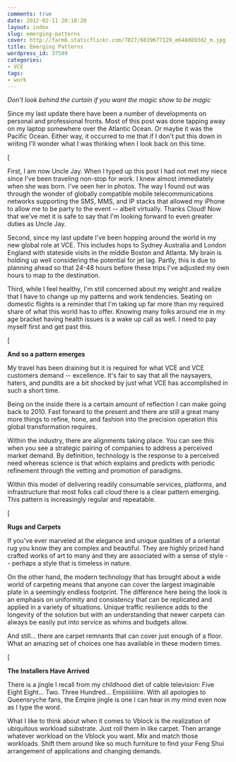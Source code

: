 ```yaml
---
comments: true
date: 2012-02-11 20:10:28
layout: index
slug: emerging-patterns
cover: http://farm8.staticflickr.com/7027/6819677129_e648d893d2_m.jpg
title: Emerging Patterns
wordpress_id: 37589
categories:
- VCE
tags:
- work
---
```


_Don't look behind the curtain if you want the magic show to be magic_




Since my last update there have been a number of developments on personal and professional fronts. Most of this post was done tapping away on my laptop somewhere over the Atlantic Ocean. Or maybe it was the Pacific Ocean. Either way, it occurred to me that if I don't put this down in writing I'll wonder what I was thinking when I look back on this time.


[

First, I am now Uncle Jay. When I typed up this post I had not met my niece since I've been traveling non-stop for work. I knew almost immediately when she was born. I've seen her in photos. The way I found out was through the wonder of globally compatible mobile telecommunications networks supporting the SMS, MMS, and IP stacks that allowed my iPhone to allow me to be party to the event -- albeit virtually. Thanks Cloud! Now that we've met it is safe to say that I'm looking forward to even greater duties as Uncle Jay.




Second, since my last update I've been hopping around the world in my new global role at VCE. This includes hops to Sydney Australia and London England with stateside visits in the middle Boston and Atlanta. My brain is holding up well considering the potential for jet lag. Partly, this is due to planning ahead so that 24-48 hours before these trips I've adjusted my own hours to map to the destination.




Third, while I feel healthy, I'm still concerned about my weight and realize that I have to change up my patterns and work tendencies. Seating on domestic flights is a reminder that I'm taking up far more than my required share of what this world has to offer. Knowing many folks around me in my age bracket having health issues is a wake up call as well. I need to pay myself first and get past this.


[

**And so a pattern emerges**




My travel has been draining but it is required for what VCE and VCE customers demand -- excellence. It's fair to say that all the naysayers, haters, and pundits are a bit shocked by just what VCE has accomplished in such a short time.




Being on the inside there is a certain amount of reflection I can make going back to 2010. Fast forward to the present and there are still a great many more things to refine, hone, and fashion into the precision operation this global transformation requires.




Within the industry, there are alignments taking place. You can see this when you see a strategic pairing of companies to address a perceived market demand. By definition, technology is the response to a perceived need whereas science is that which explains and predicts with periodic refinement through the vetting and promotion of paradigms.




Within this model of delivering readily consumable services, platforms, and infrastructure that most folks call _cloud_ there is a clear pattern emerging. This pattern is increasingly regular and repeatable.


[

**Rugs and Carpets**




If you've ever marveled at the elegance and unique qualities of a oriental rug you know they are complex and beautiful. They are highly prized hand crafted works of art to many and they are associated with a sense of style -- perhaps a style that is timeless in nature.




On the other hand, the modern technology that has brought about a wide world of carpeting means that anyone can cover the largest imaginable plate in a seemingly endless footprint. The difference here being the look is an emphasis on uniformity and consistency that can be replicated and applied in a variety of situations. Unique traffic resilience adds to the longevity of the solution but with an understanding that newer carpets can always be easily put into service as whims and budgets allow.




And still... there are carpet remnants that can cover just enough of a floor. What an amazing set of choices one has available in these modern times.


[

**The Installers Have Arrived**




There is a jingle I recall from my childhood diet of cable television: Five Eight Eight... Two. Three Hundred... Empiiiiiiiire. With all apologies to Queensryche fans, the Empire jingle is one I can hear in my mind even now as I type the word.




What I like to think about when it comes to Vblock is the realization of ubiquitous workload substrate. Just roll them in like carpet. Then arrange whatever workload on the Vblock you want. Mix and match those workloads. Shift them around like so much furniture to find your Feng Shui arrangement of applications and changing demands.



